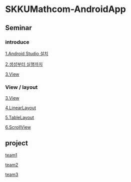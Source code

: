 # SKKUMathcom-AndroidApp

## Seminar

### introduce
[1.Android Studio 설치](https://github.com/SKKUMathcom/2017Seminar/blob/master/Seminar/Introduce/Android_AndroidStudio.md)

[2.생성부터 실행까지](https://github.com/SKKUMathcom/2017Seminar/blob/master/Seminar/Introduce/FromCreatet_ToRun.md)

[3.View](https://github.com/SKKUMathcom/2017-Android-/blob/master/Seminar/View.md)
### View / layout

[3.View](https://github.com/SKKUMathcom/2017-Android-/blob/master/Seminar/View-Layout/View.md)

[4.LinearLayout](https://github.com/SKKUMathcom/2017-Android-/blob/master/Seminar/View-Layout/LinearLayout.md)

[5.TableLayout](https://github.com/SKKUMathcom/2017-Android-/blob/master/Seminar/View-Layout/TableLayout.md)

[6.ScrollView]()

## project

[team1]()

[team2]()

[team3]()
